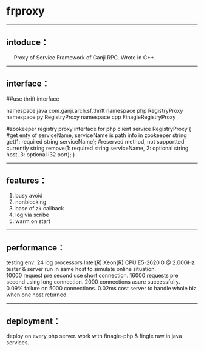 frproxy
==========================
----------------
intoduce：
----------------
&nbsp;&nbsp;&nbsp;&nbsp;
Proxy of Service Framework of Ganji RPC. Wrote in C++.

----------------
interface：
----------------
##use thrift interface

namespace java com.ganji.arch.sf.thrift
namespace php RegistryProxy
namespace py RegistryProxy
namespace cpp FinagleRegistryProxy

 #zookeeper registry proxy interface for php client
service RegistryProxy {
	#get enty of serviceName, serviceName is path info in zookeeper
	string get(1: required string serviceName);
	#reserved method, not supportted currently
	string remove(1: required string serviceName, 2: optional string host, 3: optional i32 port);
}


----------------
features：
----------------
1. busy avoid
2. nonblocking
3. base of zk callback
4. log via scribe
5. warm on start 

----------------
performance：
----------------
testing env:
	24 log processors Intel(R) Xeon(R) CPU E5-2620 0 @ 2.00GHz
	tester & server run in same host to simulate online situation.		
10000 request pre second use short connection. 
16000 requests pre second using long connection.
2000 connections asure successfully. 
0.09% failure on 5000 connections.
0.02ms cost server to handle whole biz when one host returned.
	

----------------
deployment：
----------------
deploy on every php server. work with finagle-php & fingle raw in java services.
